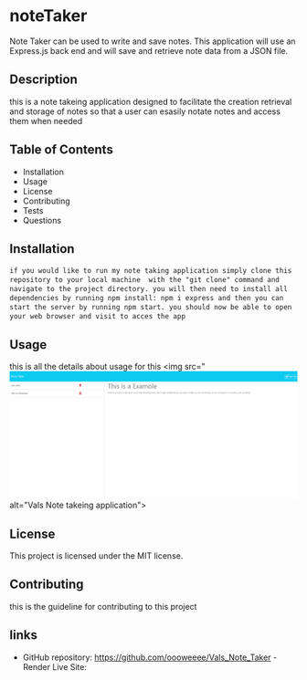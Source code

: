 # noteTaker
Note Taker can be used to write and save notes. This application will use an Express.js back end and will save and retrieve note data from a JSON file.

## Description 
this is a note takeing application designed to facilitate the creation retrieval and storage of notes so that a user can esasily notate notes and access them when needed

## Table of Contents
- Installation
- Usage
- License
- Contributing
- Tests
- Questions

## Installation
```
if you would like to run my note taking application simply clone this repository to your local machine  with the "git clone" command and navigate to the project directory. you will then need to install all dependencies by running npm install: npm i express and then you can start the server by running npm start. you should now be able to open your web browser and visit to acces the app
```

## Usage
this is all the details about usage for this
<img src="![image of note takeing application in use](<Screenshot 2024-06-04 133946.png>)
alt="Vals Note takeing application">



## License
This project is licensed under the MIT license.

## Contributing
this is the guideline for contributing to this project


## links 
- GitHub repository: https://github.com/oooweeee/Vals_Note_Taker
-Render Live Site: 


